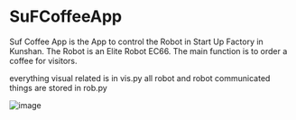 # SuFCoffeeApp
Suf Coffee App is the App to control the Robot in Start Up Factory in Kunshan. The Robot is an Elite Robot EC66.
The main function is to order a coffee for visitors.

everything visual related is in vis.py
all robot and robot communicated things are stored in rob.py

![image](https://github.com/user-attachments/assets/50fee0d2-73db-4b3a-943d-0011d2d7b24d)
